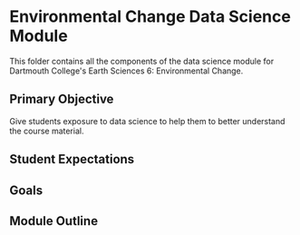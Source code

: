 # Environmental Change Data Science Module

This folder contains all the components of the data science module for Dartmouth College's Earth Sciences 6: Environmental Change.

## Primary Objective

Give students exposure to data science to help them to better understand the course material. 

## Student Expectations



## Goals 



## Module Outline
